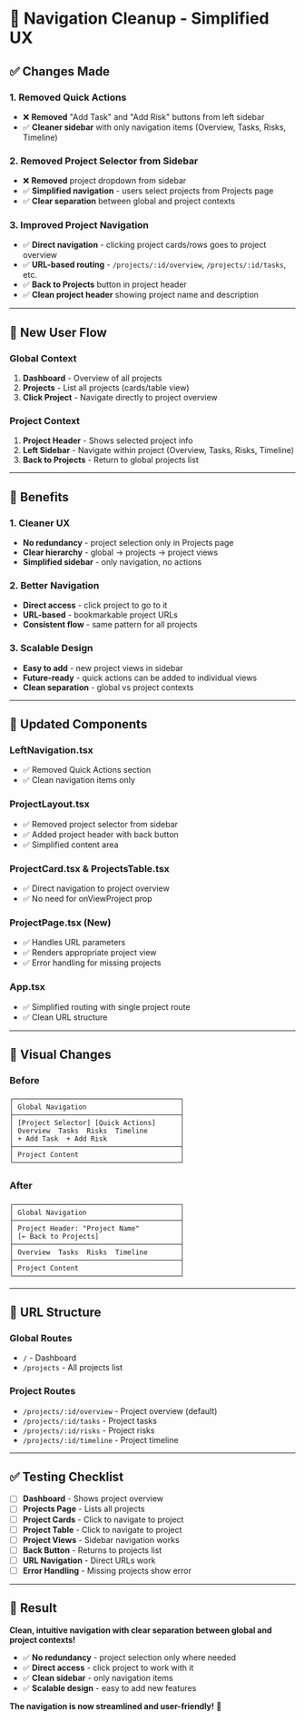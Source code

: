 # 🧹 **Navigation Cleanup - Simplified UX**

## **✅ Changes Made**

### **1. Removed Quick Actions**
- ❌ **Removed** "Add Task" and "Add Risk" buttons from left sidebar
- ✅ **Cleaner sidebar** with only navigation items (Overview, Tasks, Risks, Timeline)

### **2. Removed Project Selector from Sidebar**
- ❌ **Removed** project dropdown from sidebar
- ✅ **Simplified navigation** - users select projects from Projects page
- ✅ **Clear separation** between global and project contexts

### **3. Improved Project Navigation**
- ✅ **Direct navigation** - clicking project cards/rows goes to project overview
- ✅ **URL-based routing** - `/projects/:id/overview`, `/projects/:id/tasks`, etc.
- ✅ **Back to Projects** button in project header
- ✅ **Clean project header** showing project name and description

---

## **🎯 New User Flow**

### **Global Context**
1. **Dashboard** - Overview of all projects
2. **Projects** - List all projects (cards/table view)
3. **Click Project** - Navigate directly to project overview

### **Project Context**
1. **Project Header** - Shows selected project info
2. **Left Sidebar** - Navigate within project (Overview, Tasks, Risks, Timeline)
3. **Back to Projects** - Return to global projects list

---

## **🚀 Benefits**

### **1. Cleaner UX**
- **No redundancy** - project selection only in Projects page
- **Clear hierarchy** - global → projects → project views
- **Simplified sidebar** - only navigation, no actions

### **2. Better Navigation**
- **Direct access** - click project to go to it
- **URL-based** - bookmarkable project URLs
- **Consistent flow** - same pattern for all projects

### **3. Scalable Design**
- **Easy to add** - new project views in sidebar
- **Future-ready** - quick actions can be added to individual views
- **Clean separation** - global vs project contexts

---

## **📱 Updated Components**

### **LeftNavigation.tsx**
- ✅ Removed Quick Actions section
- ✅ Clean navigation items only

### **ProjectLayout.tsx**
- ✅ Removed project selector from sidebar
- ✅ Added project header with back button
- ✅ Simplified content area

### **ProjectCard.tsx & ProjectsTable.tsx**
- ✅ Direct navigation to project overview
- ✅ No need for onViewProject prop

### **ProjectPage.tsx** (New)
- ✅ Handles URL parameters
- ✅ Renders appropriate project view
- ✅ Error handling for missing projects

### **App.tsx**
- ✅ Simplified routing with single project route
- ✅ Clean URL structure

---

## **🎨 Visual Changes**

### **Before**
```
┌─────────────────────────────────────────┐
│ Global Navigation                       │
├─────────────────────────────────────────┤
│ [Project Selector] [Quick Actions]      │
│ Overview  Tasks  Risks  Timeline        │
│ + Add Task  + Add Risk                  │
├─────────────────────────────────────────┤
│ Project Content                         │
└─────────────────────────────────────────┘
```

### **After**
```
┌─────────────────────────────────────────┐
│ Global Navigation                       │
├─────────────────────────────────────────┤
│ Project Header: "Project Name"          │
│ [← Back to Projects]                    │
├─────────────────────────────────────────┤
│ Overview  Tasks  Risks  Timeline        │
├─────────────────────────────────────────┤
│ Project Content                         │
└─────────────────────────────────────────┘
```

---

## **🔗 URL Structure**

### **Global Routes**
- `/` - Dashboard
- `/projects` - All projects list

### **Project Routes**
- `/projects/:id/overview` - Project overview (default)
- `/projects/:id/tasks` - Project tasks
- `/projects/:id/risks` - Project risks
- `/projects/:id/timeline` - Project timeline

---

## **✅ Testing Checklist**

- [ ] **Dashboard** - Shows project overview
- [ ] **Projects Page** - Lists all projects
- [ ] **Project Cards** - Click to navigate to project
- [ ] **Project Table** - Click to navigate to project
- [ ] **Project Views** - Sidebar navigation works
- [ ] **Back Button** - Returns to projects list
- [ ] **URL Navigation** - Direct URLs work
- [ ] **Error Handling** - Missing projects show error

---

## **🎉 Result**

**Clean, intuitive navigation with clear separation between global and project contexts!**

- ✅ **No redundancy** - project selection only where needed
- ✅ **Direct access** - click project to work with it
- ✅ **Clean sidebar** - only navigation items
- ✅ **Scalable design** - easy to add new features

**The navigation is now streamlined and user-friendly!** 🚀
